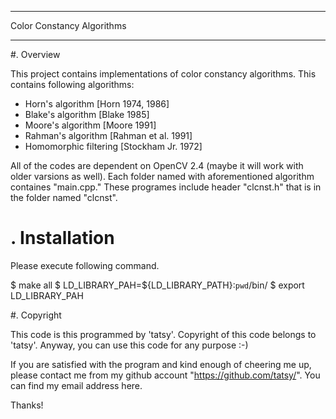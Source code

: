 ***********************************************************
 Color Constancy Algorithms
************************************************************

#. Overview 

This project contains implementations of color constancy algorithms.
This contains following algorithms:
  - Horn's algorithm [Horn 1974, 1986]
  - Blake's algorithm [Blake 1985]
  - Moore's algorithm [Moore 1991]
  - Rahman's algorithm [Rahman et al. 1991]
  - Homomorphic filtering [Stockham Jr. 1972]
  
All of the codes are dependent on OpenCV 2.4 (maybe it
will work with older varsions as well). Each folder named
with aforementioned algorithm containes "main.cpp."
These programes include header "clcnst.h" that is 
in the folder named "clcnst".


# . Installation
Please execute following command.

$ make all
$ LD_LIBRARY_PAH=${LD_LIBRARY_PATH}:`pwd`/bin/
$ export LD_LIBRARY_PAH


#. Copyright

This code is this programmed by 'tatsy'. Copyright of
this code belongs to 'tatsy'. Anyway, you can use this
code for any purpose :-) 

If you are satisfied with the program and kind enough of
cheering me up, please contact me from my github account
"https://github.com/tatsy/". You can find my email address here.

Thanks!

